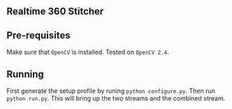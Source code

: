 ## Realtime 360 Stitcher

## Pre-requisites
Make sure that `OpenCV` is installed. Tested on `OpenCV 2.4`.

## Running
First generate the setup profile by runing `python configure.py`. 
Then run `python run.py`. This will bring up the two streams and
the combined stream.
